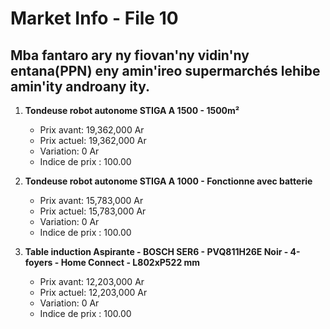 # Market Info - File 10

## Mba fantaro ary ny fiovan'ny vidin'ny entana(PPN) eny amin'ireo supermarchés lehibe amin'ity androany ity.

1. **Tondeuse robot autonome STIGA A 1500 - 1500m²**
   - Prix avant: 19,362,000 Ar
   - Prix actuel: 19,362,000 Ar
   - Variation: 0 Ar
   - Indice de prix : 100.00

2. **Tondeuse robot autonome STIGA A 1000 - Fonctionne avec batterie**
   - Prix avant: 15,783,000 Ar
   - Prix actuel: 15,783,000 Ar
   - Variation: 0 Ar
   - Indice de prix : 100.00

3. **Table induction Aspirante - BOSCH SER6 - PVQ811H26E Noir - 4-foyers - Home Connect - L802xP522 mm**
   - Prix avant: 12,203,000 Ar
   - Prix actuel: 12,203,000 Ar
   - Variation: 0 Ar
   - Indice de prix : 100.00

